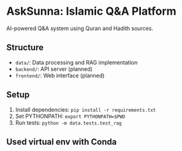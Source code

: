 # AskSunna: Islamic Q&A Platform

AI-powered Q&A system using Quran and Hadith sources.

## Structure
- `data/`: Data processing and RAG implementation
- `backend/`: API server (planned)
- `frontend/`: Web interface (planned)

## Setup
1. Install dependencies: `pip install -r requirements.txt`
2. Set PYTHONPATH: `export PYTHONPATH=$PWD`
3. Run tests: `python -m data.tests.test_rag`

## Used virtual env with Conda
